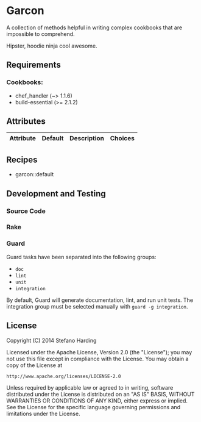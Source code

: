 # Garcon

A collection of methods helpful in writing complex cookbooks that are
impossible to comprehend.

Hipster, hoodie ninja cool awesome.

## Requirements

### Cookbooks:

* chef_handler (~> 1.1.6)
* build-essential (>= 2.1.2)

## Attributes

Attribute | Default | Description | Choices
----------|---------|-------------|--------

## Recipes

* garcon::default

## Development and Testing

### Source Code

### Rake

### Guard

Guard tasks have been separated into the following groups:

- `doc`
- `lint`
- `unit`
- `integration`

By default, Guard will generate documentation, lint, and run unit tests.
The integration group must be selected manually with `guard -g integration`.

## License

Copyright (C) 2014 Stefano Harding

Licensed under the Apache License, Version 2.0 (the "License");
you may not use this file except in compliance with the License.
You may obtain a copy of the License at

    http://www.apache.org/licenses/LICENSE-2.0

Unless required by applicable law or agreed to in writing, software
distributed under the License is distributed on an "AS IS" BASIS,
WITHOUT WARRANTIES OR CONDITIONS OF ANY KIND, either express or implied.
See the License for the specific language governing permissions and
limitations under the License.
